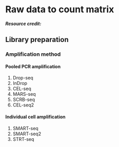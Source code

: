 # Raw data to count matrix 
_**Resource credit:**_
## Library preparation
### Amplification method
#### Pooled PCR amplification
1. Drop-seq
2. InDrop
3. CEL-seq
4. MARS-seq
5. SCRB-seq
6. CEL-seq2
#### Individual cell amplification
1. SMART-seq
2. SMART-seq2
3. STRT-seq